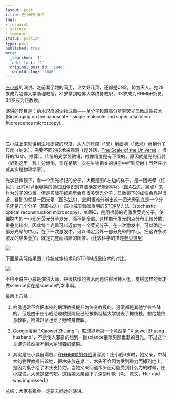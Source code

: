 ```yaml
---
layout: post
title: 庄小威的演讲
tags:
- research
- science
- seminar
status: publish
type: post
published: true
meta:
  _searchme: '1'
  _edit_last: '1'
  original_post_id: '1846'
  _wp_old_slug: '1846'
---
```


<a href="http://zhuang.harvard.edu/" target="_blank">庄小威</a>的演讲。之前看了她的简历，论文好几页，还都是CNS，惊为天人。她28岁成为哈佛大学助理教授，31岁拿到哈佛大学终身教职，33岁成为HHMI研究员，34岁成为正教授。

演讲的题目是：纳米尺度的生物成像——单分子和超高分辨率荧光显微成像技术 (Bioimaging on the nanoscale - single molecule and super resolution fluorescence microscopy)。

 

庄小威上来就讲到生物研究的尺度，从人的尺度（1米）到细胞（1微米）再到分子尺度（纳米），需要不同的技术来观测（题外话，<a href="http://www.newgrounds.com/portal/view/525347" target="_blank">The Scale of the Universe</a> ，很好的flash，推荐）。传统的光学显微镜，成像精度是有下限的，原因就是光的衍射（听到这里，我十分倾倒，实在是第一次在生物相关的讲座中听到衍射！当然庄小威其实是物理学家）。

光学显微镜下，看一个荧光标记的分子，大概是图A左边的样子，是一团光晕（红色），此时可以很容易的通过图像识别算法确定光晕的中心（图A右边，黑点）来作为分子的位置。但是实际在细胞里会有很多荧光分子，显微镜下的成像会靠得很近，看到的就是一团光晕（图B左边），此时很难分辨出这一团光晕到底是一个分子还是几个分子（图B右边）。庄小威实验室发明的<a href="http://zhuang.harvard.edu/storm.html" target="_blank">STORM</a>方法（stochastic optical reconstruction microscopy），如图C，是用很弱的光激发荧光分子，使细胞内的一小部分荧光分子发光，而不是全部。这样由于发光的点分布比较分散，重叠比较少，因此每个光晕可以近似为一个荧光分子。在一次激发中，可以确定一部分光晕的中心，在下一次激发中，可以确定另外一部分光晕的中心，把这许多次激发的结果叠加，就是完整而清晰的图像。（比较科学的描述<a href="http://zhuang.harvard.edu/storm.html" target="_blank">参见这里</a>）

![](https://dl.dropboxusercontent.com/u/308058/blogimages/2011/09/sketch1.png)

下面是实际结果图：传统成像技术和STORM成像技术的对比。

![](https://dl.dropboxusercontent.com/u/308058/blogimages/2011/09/storm_figure_cover.png)

不得不说庄小威是演讲大师，把很枯燥的技术问题讲得出神入化，觉得这样的天才做science实在是science的幸事啊。

最后上八卦：

1. 哈佛通常不会把本校的助理教授提升为终身教授的，通常都是其他学校空降的。但是由于庄小威助理教授阶段已经被斯坦福大学抛去了橄榄枝，想给她终身教职，哈佛赶紧也给了她终身教职。

2. Google搜索 "Xiaowei Zhuang "，联想提示第一个竟然是 "Xiaowei Zhuang husband"，不禁使人邪恶的想到一群science猥琐男那垂涎的目光。不过这个关键词竟然搜不到大家想要的结果。

3. 其实是庄小威自曝啦。在<a href="http://www.hhmi.org/research/investigators/zhuang_bio.html" target="_blank">HHMI她的介绍</a>里写到：庄小威6岁时，她父亲，中科大的物理教授告诉她，把木头放在桌上，木头不会因为受到重力而掉到地上，是因为桌子给了木头支持力。当她父亲问道木头还可能受到什么力的时候，庄小威说，大概是空气吧。这给她父亲留下了深刻印象（呃，原文，Her dad was impressed.）

总结：大家有机会一定要去听她的演讲。
